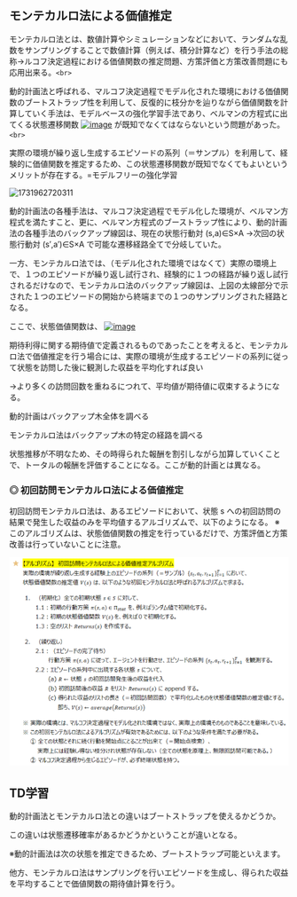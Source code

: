 ## モンテカルロ法による価値推定

モンテカルロ法とは、数値計算やシミュレーションなどにおいて、ランダムな乱数をサンプリングすることで数値計算（例えば、積分計算など）を行う手法の総称→ルコフ決定過程における価値関数の推定問題、方策評価と方策改善問題にも応用出来る。`<br>`

動的計画法と呼ばれる、マルコフ決定過程でモデル化された環境における価値関数のブートストラップ性を利用して、反復的に枝分かを辿りながら価値関数を計算していく手法は、モデルベースの強化学習手法であり、ベルマンの方程式に出てくる状態遷移関数 [![image](https://user-images.githubusercontent.com/25688193/50039765-09637080-007b-11e9-8694-e28e343c2bb7.png)](https://user-images.githubusercontent.com/25688193/50039765-09637080-007b-11e9-8694-e28e343c2bb7.png) が既知でなくてはならないという問題があった。`<br>`

実際の環境が繰り返し生成するエピソードの系列（＝サンプル）を利用して、経験的に価値関数を推定するため、この状態遷移関数が既知でなくてもよいというメリットが存在する。=モデルフリーの強化学習

![1731962720311](image/document/1731962720311.png)

動的計画法の各種手法は、マルコフ決定過程でモデル化した環境が、ベルマン方程式を満たすこと、更に、ベルマン方程式のブーストラップ性により、動的計画法の各種手法のバックアップ線図は、現在の状態行動対 (s,a)∈S×A →次回の状態行動対 (s′,a′)∈S×A で可能な遷移経路全てで分岐していた。

一方、モンテカルロ法では、（モデル化された環境ではなくて）実際の環境上で、１つのエピソードが繰り返し試行され、経験的に１つの経路が繰り返し試行されるだけなので、モンテカルロ法のバックアップ線図は、上図の太線部分で示された１つのエピソードの開始から終端までの１つのサンプリングされた経路となる。

ここで、状態価値関数は、
[![image](https://user-images.githubusercontent.com/25688193/50636865-059c7d00-0f9b-11e9-9c9f-5baa5479c22f.png)](https://user-images.githubusercontent.com/25688193/50636865-059c7d00-0f9b-11e9-9c9f-5baa5479c22f.png)

期待利得に関する期待値で定義されるものであったことを考えると、モンテカルロ法で価値推定を行う場合には、実際の環境が生成するエピソードの系列に従って状態を訪問した後に観測した収益を平均化すれば良い

→より多くの訪問回数を重ねるにつれて、平均値が期待値に収束するようになる。

動的計画はバックアップ木全体を調べる

モンテカルロ法はバックアップ木の特定の経路を調べる

状態推移が不明なため、その時得られた報酬を割引しながら加算していくことで、トータルの報酬を評価することになる。ここが動的計画とは異なる。

### ◎ 初回訪問モンテカルロ法による価値推定

[](https://github.com/Yagami360/My_NoteBook/blob/master/%E6%83%85%E5%A0%B1%E5%B7%A5%E5%AD%A6/%E6%83%85%E5%A0%B1%E5%B7%A5%E5%AD%A6_%E6%A9%9F%E6%A2%B0%E5%AD%A6%E7%BF%92_%E5%BC%B7%E5%8C%96%E5%AD%A6%E7%BF%92.md#-%E5%88%9D%E5%9B%9E%E8%A8%AA%E5%95%8F%E3%83%A2%E3%83%B3%E3%83%86%E3%82%AB%E3%83%AB%E3%83%AD%E6%B3%95%E3%81%AB%E3%82%88%E3%82%8B%E4%BE%A1%E5%80%A4%E6%8E%A8%E5%AE%9A)

初回訪問モンテカルロ法は、あるエピソードにおいて、状態 s への初回訪問の結果で発生した収益のみを平均値するアルゴリズムで、以下のようになる。
※ このアルゴリズムは、状態価値関数の推定を行っているだけで、方策評価と方策改善は行っていないことに注意。

![1731963735044](image/document/1731963735044.png)

## TD学習

動的計画法とモンテカルロ法との違いはブートストラップを使えるかどうか。

この違いは状態遷移確率があるかどうかということが違いとなる。

※動的計画法は次の状態を推定できるため、ブートストラップ可能といえます。

他方、モンテカルロ法はサンプリングを行いエピソードを生成し、得られた収益を平均することで価値関数の期待値計算を行う。
